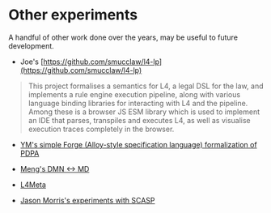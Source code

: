 # Other experiments

A handful of other work done over the years, may be useful to future development.

* Joe's [https://github.com/smucclaw/l4-lp](https://github.com/smucclaw/l4-lp)

> This project formalises a semantics for L4, a legal DSL for the law, and implements a rule engine execution pipeline, along with various language binding libraries for interacting with L4 and the pipeline. Among these is a browser JS ESM library which is used to implement an IDE that parses, transpiles and executes L4, as well as visualise execution traces completely in the browser.

* [YM's simple Forge (Alloy-style specification language) formalization of PDPA](https://github.com/smucclaw/pdpa-exps/)

* [Meng's DMN <-> MD](https://github.com/smucclaw/dmnmd)

* [L4Meta](https://github.com/smucclaw/l4meta)

* [Jason Morris's experiments with SCASP](https://github.com/smucclaw/r34_sCASP)
